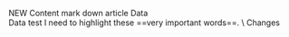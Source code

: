 NEW Content mark down article Data \
Data test
I need to highlight these ==very important words==. \ 
Changes
